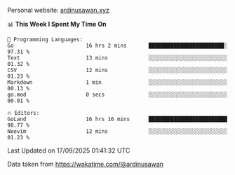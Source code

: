 Personal website: [ardinusawan.xyz](https://ardinusawan.xyz)

<!--START_SECTION:waka-->
📊 **This Week I Spent My Time On** 

```text
💬 Programming Languages: 
Go                       16 hrs 2 mins       ████████████████████████░   97.31 % 
Text                     13 mins             ░░░░░░░░░░░░░░░░░░░░░░░░░   01.32 % 
CSV                      12 mins             ░░░░░░░░░░░░░░░░░░░░░░░░░   01.23 % 
Markdown                 1 min               ░░░░░░░░░░░░░░░░░░░░░░░░░   00.13 % 
go.mod                   0 secs              ░░░░░░░░░░░░░░░░░░░░░░░░░   00.01 % 

🔥 Editors: 
GoLand                   16 hrs 16 mins      █████████████████████████   98.77 % 
Neovim                   12 mins             ░░░░░░░░░░░░░░░░░░░░░░░░░   01.23 % 
```


 Last Updated on 17/09/2025 01:41:32 UTC
<!--END_SECTION:waka-->
Data taken from https://wakatime.com/@ardinusawan
